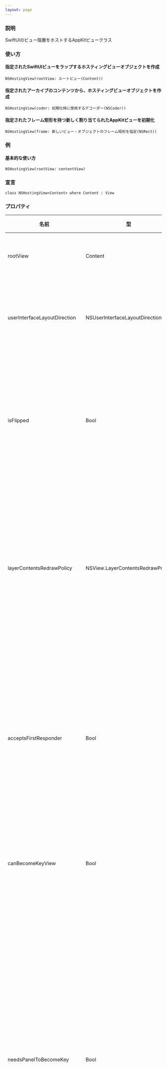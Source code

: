 ```yaml
---
layout: page
---
```


### 説明

SwiftUIのビュー階層をホストするAppKitビュークラス

### 使い方

#### 指定されたSwiftUIビューをラップするホスティングビューオブジェクトを作成

    NSHostingView(rootView: ルートビュー(Content))

#### 指定されたアーカイブのコンテンツから、ホスティングビューオブジェクトを作成

    NSHostingView(coder: 初期化時に使用するデコーダー(NSCoder))

#### 指定されたフレーム矩形を持つ新しく割り当てられたAppKitビューを初期化

    NSHostingView(frame: 新しいビュー・オブジェクトのフレーム矩形を指定(NSRect))

### 例

#### 基本的な使い方

    NSHostingView(rootView: contentView)

### 宣言

    class NSHostingView<Content> where Content : View

### プロパティ

| 名前                            | 型                                | 説明                                         |
| ----------------------------- | -------------------------------- | ------------------------------------------ |
| rootView                      | Content                          | ルートビュー                                     |
| userInterfaceLayoutDirection  | NSUserInterfaceLayoutDirection   | レイアウト方向を指定                                 |
| isFlipped                     | Bool                             | ビューが反転した座標系を使用するか                          |
| layerContentsRedrawPolicy     | NSView.LayerContentsRedrawPolicy | ビューのレイヤーのコンテンツ再描画のポリシー                     |
| acceptsFirstResponder         | Bool                             | ファーストレスポンダのステータスを受け入れるか                    |
| canBecomeKeyView              | Bool                             | キービューになれるか                                 |
| needsPanelToBecomeKey         | Bool                             | キーボード入力やナビゲーションを処理する前にパネルをキーウィンドウにする必要があるか |
| intrinsicContentSize          | NSSize                           | 受信したビューの自然なサイズでビュー自体の特性のみを考慮               |
| firstBaselineOffsetFromTop    | CGFloat                          | ビューの位置合わせ用の長方形の頂点とその最上部のベースラインとの間の距離       |
| lastBaselineOffsetFromBottom  | CGFloat                          | ビューの位置合わせ用の長方形の底辺と最下部のベースラインとの間の距離         |
| accessibilityFocusedUIElement | Any?                             | フォーカスを持つアクセシビリティ階層の最深部の子孫                  |

### メソッド

| 名前                               | 説明                                                              |
| -------------------------------- | --------------------------------------------------------------- |
| updateConstraints                | ビューの制約条件を更新                                                     |
| layout                           | 制約条件付きレイアウトシステムと協調してレイアウト                                       |
| mouseDown                        | マウスの左ボタンを押したことを通知                                               |
| mouseUp                          | マウスの左ボタンを離したことを通知                                               |
| otherMouseDown                   | 左右以外のマウスボタンを押したことを通知                                            |
| otherMouseUp                     | 左右以外のマウスボタンを離したことを通知                                            |
| rightMouseDown                   | マウスの右ボタンを押したことを通知                                               |
| rightMouseUp                     | マウスの右ボタンを離したことを通知                                               |
| mouseEntered                     | カーソルがトラッキング用の矩形に入ったことを通知                                        |
| mouseExited                      | カーソルがトラッキング用の矩形から外れたことを通知                                       |
| mouseDragged                     | 左ボタンを押しながらマウスを動かしたことを通知                                         |
| otherMouseDragged                | 左右以外のボタンを押してマウスを動かしたことを通知                                       |
| rightMouseDragged                | 右ボタンを押しながらマウスを動かしたことを通知                                         |
| touchesBegan                     | ビューやウィンドウで1つ以上の新しいタッチが発生したことを通知                                 |
| touchesCancelled                 | システムイベントによりタッチシーケンスがキャンセルされた場合に通知                               |
| touchesEnded                     | 景色や窓から1本以上の指が上がったときに通知                                          |
| touchesMoved                     | 関連するビューで1本以上の指が動いたときに通知                                         |
| magnify                          | マグニファイジェスチャーイベント用のマスク                                           |
| rotate                           | ローテートジェスチャーイベント用のマスク                                            |
| scrollWheel                      | マウスのスクロールホイールが移動したことを通知                                         |
| draggingSession                  | 画面上でドラッグが動いたときに呼び出される                                           |
| menu                             | サブクラスによってオーバーライドされ与えられたマウスダウンイベントに対するコンテキスト依存のポップアップメニュー        |
| responds                         | 指定されたセレクタに応答するか                                                 |
| forwardingTarget                 | 認識されなかったメッセージが最初に指示されるべきオブジェクト                                  |
| viewWillMove                     | スーパービューが指定されたスーパービューに変更されようとしていることを通知                           |
| viewDidMoveToWindow              | 新しいビュー階層に追加されたことをビューに通知                                         |
| viewDidMoveToSuperview           | スーパービューが変更されたことをビューに通知                                          |
| viewDidChangeBackingProperties   | ビューのバッキングストアのプロパティが変更されたときに応答                                   |
| viewDidChangeEffectiveAppearance | 外観モードのプロパティが変更されたときに応答                                          |
| renewGState                      | ビューのグラフィックス・ステート・オブジェクトがある場合それを無効                               |
| setFrameSize                     | ビューのフレーム矩形のサイズを指定された寸法に設定しスーパービューの座標系に影響を与えることなくスーパービュー内でサイズを変更 |
| hitTest                          | 指定された点を含むビュー階層の最も遠い子孫                                           |
| accessibilityChildren            | アクセシビリティー階層の子アクセシビリティー要素                                        |
| accessibilityHitTest             | 指定されたポイントを含むアクセシビリティ階層の最深部の子孫                                   |
| validateUserInterfaceItem        | 有効にするかどうか                                                       |
| observeValue                     | 指定されたキーパスの値が変更された場合観察対象のオブジェクトに通知                               |

### 参考サイト

<https://developer.apple.com/documentation/swiftui/nshostingview>
